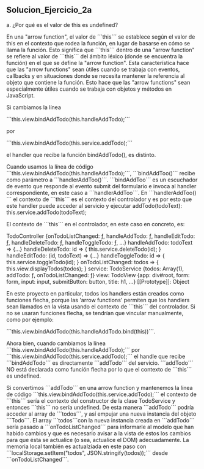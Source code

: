 ## Solucion_Ejercicio_2a

a. ¿Por qué es el valor de this es undefined?

En una "arrow function", el valor de ´´´this´´´ se establece según el valor de this en el contexto que rodea la función, en lugar de basarse en cómo se llama la función. Esto significa que ´´´this´´´ dentro de una "arrow function" se refiere al valor de ´´´this´´´ del ámbito léxico (donde se encuentra la función) en el que se define la "arrow function". Esta característica hace que las "arrow functions" sean útiles cuando se trabaja con eventos, callbacks y en situaciones donde se necesita mantener la referencia al objeto que contiene la función. Esto hace que las "arrow functions" sean especialmente útiles cuando se trabaja con objetos y métodos en JavaScript.


Si cambiamos la línea

´´´this.view.bindAddTodo(this.handleAddTodo);´´´

por

´´´this.view.bindAddTodo(this.service.addTodo);´´´

el handler que recibe la función bindAddTodo(), es distinto.


Cuando usamos la línea de código ´´´this.view.bindAddTodo(this.handleAddTodo);´´´, ´´´bindAddToo()´´´ recibe como parámetro a ´´´handlerAddToo()´´´. 
´´´bindAddToo´´´ es un escuchador de evento que responde al evento submit del formulario e invoca al handler correspondiente, en este caso a  ´´´handlerAddToo´´´.  En ´´´handlerAddToo()´´´ el contexto de ´´´this´´´ es el contexto del controlador y es por esto que este handler puede acceder al servicio y ejecutar addTodo(todoText): this.service.addTodo(todoText);


El contexto de ´´´this´´´ en el controlador, en este caso en concreto, es:

TodoController {onTodoListChanged: ƒ, handleAddTodo: ƒ, handleEditTodo: ƒ, handleDeleteTodo: ƒ, handleToggleTodo: ƒ, …}
handleAddTodo: todoText => {…}
handleDeleteTodo: id => { this.service.deleteTodo(id); }
handleEditTodo: (id, todoText) => {…}
handleToggleTodo: id => { this.service.toggleTodo(id); }
onTodoListChanged: todos => { this.view.displayTodos(todos); }
service: TodoService {todos: Array(1), addTodo: ƒ, onTodoListChanged: ƒ}
view: TodoView {app: div#root, form: form, input: input, submitButton: button, title: h1, …}
[[Prototype]]: Object

En este proyecto en particular, todos los handlers están creados como funciones flecha, porque las 'arrow functions' permiten que los handlers sean llamados en la vista usando el contexto de ´´´this´´´ del controlador. Si no se usaran funciones flecha, se tendrían que vincular manualmente, como por ejemplo: 

´´´this.view.bindAddTodo(this.handleAddTodo.bind(this))´´´.

Ahora bien, cuando cambiamos la línea ´´´this.view.bindAddTodo(this.handleAddTodo);´´´ por ´´´this.view.bindAddTodo(this.service.addTodo);´´´ el handle que recibe ´´´bindAddTodo´´´ es directamente ´´´addTodo´´´ del servicio. ´´´addTodo´´´ NO está declarada como función flecha por lo que el contexto de ´´´this´´´ es undefined.

Si convertimos ´´´addTodo´´´ en una arrow function y mantenemos la línea de código ´´´this.view.bindAddTodo(this.service.addTodo);´´´ el contexto de ´´´this´´´ sería el contexto del constructor de la clase TodoService y entonces  ´´´this´´´ no sería undefined. De esta manera ´´´addTodo´´´ podría acceder al array de ´´´todos´´´, y así empujar una nueva instancia del objeto ´´´Todo´´´. 
El array ´´´todos´´´con la nueva instancia creada en ´´´addTodo´´´ sería pasado a ´´´onTodoListChanged´´´ para informarle al modelo que han habido cambios y que es necesario avisar a la vista de estos los cambios para que ésta se actualice (o sea, actualice el DOM) adecuadamente. La memoria local también es actualziada en este paso con  ´´´localStorage.setItem("todos", JSON.stringify(todos));´´´ desde ´´´onTodoListChanged´´´.